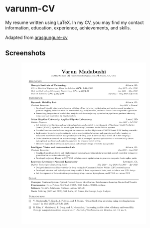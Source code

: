 # varunm-CV

My resume written using LaTeX. In my CV, you may find my contact information, education, experience, achievements, and skills.

Adapted from [arasgungure-cv](https://github.com/arasgungore/arasgungore-CV)


## Screenshots

<p align="center">
    <img alt="Screenshot" src="https://raw.githubusercontent.com/varunm99/varunm-CV/main/jpg/main.png" width="400">
</p>

